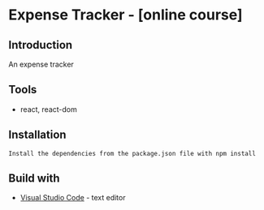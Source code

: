 # Expense Tracker - [online course]

## Introduction
An expense tracker

## Tools
- react, react-dom

## Installation
    Install the dependencies from the package.json file with npm install

## Build with
* [Visual Studio Code](https://code.visualstudio.com/) - text editor
